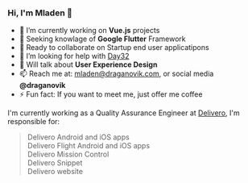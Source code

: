### Hi, I'm Mladen 👋

- 🔭 I’m currently working on **Vue.js** projects
- 🌱 Seeking knowlage of **Google Flutter** Framework
- 👯 Ready to collaborate on Startup end user applicatipons 
- 🤔 I’m looking for help with [Day32](https://github.com/draganovik/Day32)
- 💬 Will talk about **User Experience Design**
- 📫 Reach me at: mladen@draganovik.com, or social media **@draganovik**
- ⚡ Fun fact: If you want to meet me, just offer me coffee

I'm currently working as a Quality Assurance Engineer at [Delivero](https://Delivero.rs), I'm responsible for:
> Delivero Android and iOS apps\
> Delivero Flight Android and iOS apps\
> Delivero Mission Control\
> Delivero Snippet\
> Delivero website
